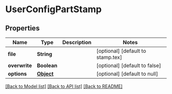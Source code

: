 # UserConfigPartStamp
## Properties

| Name | Type | Description | Notes |
|------------ | ------------- | ------------- | -------------|
| **file** | **String** |  | [optional] [default to stamp.tex] |
| **overwrite** | **Boolean** |  | [optional] [default to false] |
| **options** | [**Object**](.md) |  | [optional] [default to null] |

[[Back to Model list]](../README.md#documentation-for-models) [[Back to API list]](../README.md#documentation-for-api-endpoints) [[Back to README]](../README.md)

